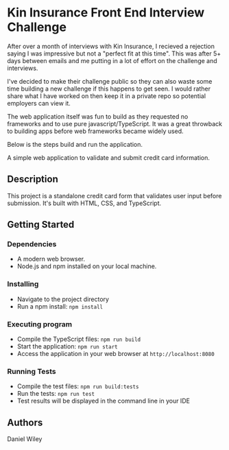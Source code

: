 # Kin Insurance Front End Interview Challenge

After over a month of interviews with Kin Insurance, I recieved a rejection saying I was impressive but not a "perfect fit at this time". This was after 5+ days between emails and me putting in a lot of effort on the challenge and interviews. 

I've decided to make their challenge public so they can also waste some time building a new challenge if this happens to get seen. I would rather share what I have worked on then keep it in a private repo so potential employers can view it. 

The web application itself was fun to build as they requested no frameworks and to use pure javascript/TypeScript. It was a great throwback to building apps before web frameworks became widely used. 

Below is the steps build and run the application.  

A simple web application to validate and submit credit card information.

## Description

This project is a standalone credit card form that validates user input before submission. It's built with HTML, CSS, and TypeScript.

## Getting Started

### Dependencies

- A modern web browser.
- Node.js and npm installed on your local machine.

### Installing

- Navigate to the project directory
- Run a npm install: `npm install`

### Executing program

- Compile the TypeScript files: `npm run build`
- Start the application: `npm run start`
- Access the application in your web browser at `http://localhost:8080`

### Running Tests

- Compile the test files: `npm run build:tests`
- Run the tests: `npm run test`
- Test results will be displayed in the command line in your IDE

## Authors

Daniel Wiley

